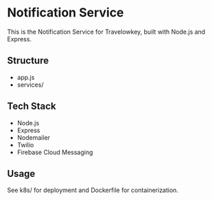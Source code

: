 # Notification Service

This is the Notification Service for Travelowkey, built with Node.js and Express.

## Structure
- app.js
- services/

## Tech Stack
- Node.js
- Express
- Nodemailer
- Twilio
- Firebase Cloud Messaging

## Usage
See k8s/ for deployment and Dockerfile for containerization.